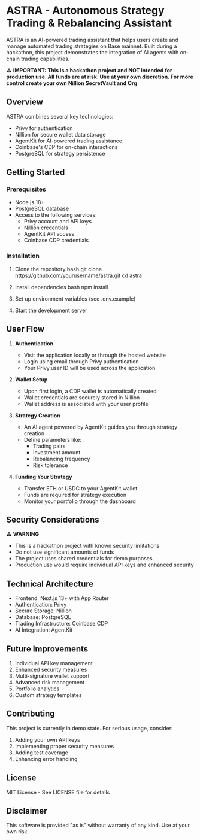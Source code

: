 # ASTRA - Autonomous Strategy Trading & Rebalancing Assistant

ASTRA is an AI-powered trading assistant that helps users create and manage automated trading strategies on Base mainnet. Built during a hackathon, this project demonstrates the integration of AI agents with on-chain trading capabilities.

⚠️ **IMPORTANT: This is a hackathon project and NOT intended for production use. All funds are at risk. Use at your own discretion. For more control create your own Nillion SecretVault and Org**

## Overview

ASTRA combines several key technologies:
- Privy for authentication
- Nillion for secure wallet data storage
- AgentKit for AI-powered trading assistance
- Coinbase's CDP for on-chain interactions
- PostgreSQL for strategy persistence

## Getting Started

### Prerequisites
- Node.js 18+
- PostgreSQL database
- Access to the following services:
  - Privy account and API keys
  - Nillion credentials
  - AgentKit API access
  - Coinbase CDP credentials

### Installation

1. Clone the repository
bash
git clone https://github.com/yourusername/astra.git
cd astra

2. Install dependencies
bash
npm install

3. Set up environment variables (see .env.example)

4. Start the development server


## User Flow

1. **Authentication**
   - Visit the application locally or through the hosted website
   - Login using email through Privy authentication
   - Your Privy user ID will be used across the application

2. **Wallet Setup**
   - Upon first login, a CDP wallet is automatically created
   - Wallet credentials are securely stored in Nillion
   - Wallet address is associated with your user profile

3. **Strategy Creation**
   - An AI agent powered by AgentKit guides you through strategy creation
   - Define parameters like:
     - Trading pairs
     - Investment amount
     - Rebalancing frequency
     - Risk tolerance

4. **Funding Your Strategy**
   - Transfer ETH or USDC to your AgentKit wallet
   - Funds are required for strategy execution
   - Monitor your portfolio through the dashboard

## Security Considerations

⚠️ **WARNING**
- This is a hackathon project with known security limitations
- Do not use significant amounts of funds
- The project uses shared credentials for demo purposes
- Production use would require individual API keys and enhanced security

## Technical Architecture

- Frontend: Next.js 13+ with App Router
- Authentication: Privy
- Secure Storage: Nillion
- Database: PostgreSQL
- Trading Infrastructure: Coinbase CDP
- AI Integration: AgentKit

## Future Improvements

1. Individual API key management
2. Enhanced security measures
3. Multi-signature wallet support
4. Advanced risk management
5. Portfolio analytics
6. Custom strategy templates

## Contributing

This project is currently in demo state. For serious usage, consider:
1. Adding your own API keys
2. Implementing proper security measures
3. Adding test coverage
4. Enhancing error handling

## License

MIT License - See LICENSE file for details

## Disclaimer

This software is provided "as is" without warranty of any kind. Use at your own risk.
